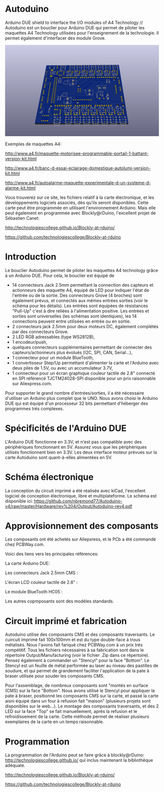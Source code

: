 # Autoduino

Arduino DUE shield to interface the I/O modules of A4 Technology // Autoduino est un bouclier pour Arduino DUE qui permet de piloter les maquettes A4 Technology utilisées pour l'enseignement de la technologie. Il permet également d'interfacer des module Grove.

![alt textAutoduino Shield](https://github.com/nbremond77/Autoduino-v4/blob/master/Hardware/rev%204/Output/Images/Autoduino-rev4%20-%20C.png)

Exemples de maquettes A4:


http://www.a4.fr/maquette-motorisee-programmable-portail-1-battant-version-kit.html


http://www.a4.fr/banc-d-essai-eclairage-domestique-autolumi-version-kit.html


http://www.a4.fr/autoalarme-maquette-experimentale-d-un-systeme-d-alarme-kit.html



Vous trouverez sur ce site, les fichiers relatif à la carte électronique, et les développements logiciels associés, dès qu'ils seront disponibles. Cette carte peut être programmée en utilisant l'environnement Arduino. Mais elle peut également en programmée avec Blockly@rDuino, l'excellent projet de Sébastien Canet:

http://technologiescollege.github.io/Blockly-at-rduino/

https://github.com/technologiescollege/Blockly-at-rduino



# Introduction
Le bouclier Autoduino permet de piloter les maquettes A4 technology grâce à un Arduino DUE. Pour cela, le bouclier est équipé de 
- 14 connecteurs Jack 2.5mm permettant la connection des capteurs et actionneurs des maquette A4, équipé de LED pour indiquer l'état de l'entrée ou de la sortie. Des connecteurs Grove (4 broches) sont également prévus, et connectés aux mêmes entrées sorties (voir le schéma pour les détails). Les entrées sont équipées de résistances "Pull-Up" c'est à dire reliées à l'alimentation positive. Les entrées et sorties sont universelles (les schémas sont identiques), les 14 connections peuvent entre utilisées en entrée ou en sortie.
- 2 connecteurs jack 2.5mm pour deux moteurs DC, également complétés par des connecteurs Grove.
- 2 LED RGB adressables (type WS2812B),
- 1 encodeur/push,
- quelques connecteurs supplémentaires permettant de connecter des capteurs/actionneurs plus évolués (I2C, SPI, CAN, Serial...),
- 1 connecteur pour un module BlueTooth,
- 1 convertisseur Step/Up permettant d'alimenter la carte et l'Arduino avec deux piles de 1.5V, ou avec un accumulateur 3.7V,
- 1 connecteur pour un écran graphique couleur tactile de 2.8" connecté en SPI référencé TJCTM24028-SPI disponible pour un prix raisonnable sur Aliexpress.com.


Pour supporter le grand nombre d'entrées/sorties, il a été nécessaire d'utiliser un Arduino plus complet que le UNO. Nous avons choisi le Arduino DUE qui est équipé d'un processeur 32 bits permettant d'héberger des programmes trés complexes.

# Spécificités de l'Arduino DUE

L'Arduino DUE fonctionne en 3.3V, et n'est pas compatible avec des périphériques fonctionnant en 5V. Assurez vous que les périphériques utilisés fonctionnent bien en 3.3V. Les deux interface moteur prévues sur la carte Autoduino sont quant-à-elles alimentées en 5V.


# Schéma électronique

La conception du circuit imprimé a été réalisée avec kiCad, l'excellent logiciel de conception électronique, libre et multiplateforme. Le schéma est disponible ici:
https://github.com/nbremond77/Autoduino-v4/raw/master/Hardware/rev%204/Output/Autoduino-rev4.pdf

# Approvisionnement des composants

Les composants ont été achetés sur Aliepxress, et le PCb a été commandé chez PCBWay.com.

Voici des liens vers les principales références:

La carte Arduino DUE: 

Les connecteurs Jack 2.5mm CMS :

L'écran LCD couleur tactile de 2.8" : 

Le module BlueTooth HC05 : 

Les autres copmposants sont des modèles standards.

# Circuit imprimé et fabrication

Autoduino utilise des composants CMS et des composants traversants. Le cuircuit imprimé fait 100x100mm et est du type double-face à trous métalisés. Nous l'avons fait fariqué chez PCBWay.com à un prix trés compétitif. Tous les fichiers nécessaires à sa fabrication sont dans le répertoire Output/Manufacturing (voir le fichier .Zip dans ce répertoire). Pensez également à commander un "Stencyl" pour la face "Bottom". Le Stencyl est un feuille de métal performée au laser au niveau des pastilles de soudure, et qui permet de grandement faciliter l'application de la pate à braser utilisée pour souder les  composants CMS.

Pour l'assemblage, de nombreux composants sont "montés en surface (CMS) sur la face "Bottom". Nous avons utilisé le Stencyl pour appliquer la pate à braser, positionné les composants CMS sur la carte, et passé la carte aisni équipé dans un four à refusion fait "maison" (plusieurs projets sont disponibles sur le web...).
Le montage des composants traversants, et des 2 LED sur la face "Top" se fait manuellement, aprés la refusion et le refroidissement de la carte. Cette méthode permet de réaliser plusieurs exemplaires de la carte en un temps raisonnable.

# Programmation
La programmation de l'Arduino peut se faire grâce à blockly@rDuino: http://technologiescollege.github.io/ qui inclus maintenant la bibliothèque adéquate.

http://technologiescollege.github.io/Blockly-at-rduino/

https://github.com/technologiescollege/Blockly-at-rduino


